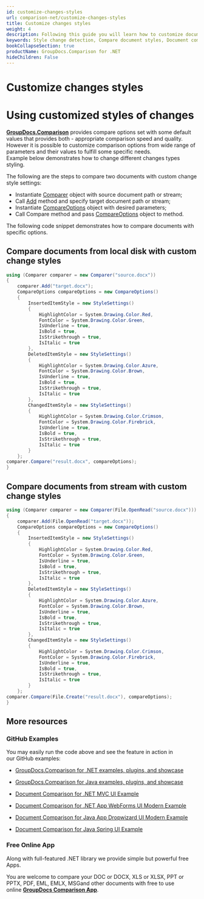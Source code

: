 ```yaml
---
id: customize-changes-styles
url: comparison-net/customize-changes-styles
title: Customize changes styles
weight: 4
description: Following this guide you will learn how to customize document comparison report and modify appearance of detected changes when use GroupDocs.Comparison for .NET.
keywords: Style change detection, Compare document styles, Document comparison
bookCollapseSection: true
productName: GroupDocs.Comparison for .NET
hideChildren: False
---
```


# Customize changes styles


# Using customized styles of changes

[**GroupDocs.Comparison**](https://products.groupdocs.com/comparison/net) provides compare options set with some default values that provides both - appropriate comparison speed and quality. However it is possible to customize comparison options from wide range of parameters and their values to fulfill some specific needs.   
Example below demonstrates how to change different changes types styling.

The following are the steps to compare two documents with custom change style settings:

*   Instantiate [Comparer](https://apireference.groupdocs.com/net/comparison/groupdocs.comparison/comparer) object with source document path or stream;
*   Call [Add](https://apireference.groupdocs.com/net/comparison/groupdocs.comparison/comparer/methods/add/index) method and specify target document path or stream;
*   Instantiate [CompareOptions](https://apireference.groupdocs.com/net/comparison/groupdocs.comparison.options/compareoptions) object with desired parameters;
*   Call Compare method and pass [CompareOptions](https://apireference.groupdocs.com/net/comparison/groupdocs.comparison.options/compareoptions) object to method.

The following code snippet demonstrates how to compare documents with specific options.

## Compare documents from local disk with custom change styles

```csharp
using (Comparer comparer = new Comparer("source.docx"))
{
	comparer.Add("target.docx");
	CompareOptions compareOptions = new CompareOptions()
	{
    	InsertedItemStyle = new StyleSettings()
        {
        	HighlightColor = System.Drawing.Color.Red,
            FontColor = System.Drawing.Color.Green,
            IsUnderline = true,
			IsBold = true,
			IsStrikethrough = true,
			IsItalic = true
        },
		DeletedItemStyle = new StyleSettings()
        {
        	HighlightColor = System.Drawing.Color.Azure,
            FontColor = System.Drawing.Color.Brown,
            IsUnderline = true,
			IsBold = true,
			IsStrikethrough = true,
			IsItalic = true
        },
		ChangedItemStyle = new StyleSettings()
        {
        	HighlightColor = System.Drawing.Color.Crimson,
            FontColor = System.Drawing.Color.Firebrick,
            IsUnderline = true,
			IsBold = true,
			IsStrikethrough = true,
			IsItalic = true
        }
	};
comparer.Compare("result.docx", compareOptions);
}
```

## Compare documents from stream with custom change styles

```csharp
using (Comparer comparer = new Comparer(File.OpenRead("source.docx")))
{
	comparer.Add(File.OpenRead("target.docx"));
	CompareOptions compareOptions = new CompareOptions()
	{
    	InsertedItemStyle = new StyleSettings()
        {
        	HighlightColor = System.Drawing.Color.Red,
            FontColor = System.Drawing.Color.Green,
            IsUnderline = true,
			IsBold = true,
			IsStrikethrough = true,
			IsItalic = true
        },
		DeletedItemStyle = new StyleSettings()
        {
        	HighlightColor = System.Drawing.Color.Azure,
            FontColor = System.Drawing.Color.Brown,
            IsUnderline = true,
			IsBold = true,
			IsStrikethrough = true,
			IsItalic = true
        },
		ChangedItemStyle = new StyleSettings()
        {
        	HighlightColor = System.Drawing.Color.Crimson,
            FontColor = System.Drawing.Color.Firebrick,
            IsUnderline = true,
			IsBold = true,
			IsStrikethrough = true,
			IsItalic = true
        }
	};
comparer.Compare(File.Create("result.docx"), compareOptions);
}
```

## More resources

### GitHub Examples

You may easily run the code above and see the feature in action in our GitHub examples:

*   [GroupDocs.Comparison for .NET examples, plugins, and showcase](https://github.com/groupdocs-comparison/GroupDocs.Comparison-for-.NET)
    
*   [GroupDocs.Comparison for Java examples, plugins, and showcase](https://github.com/groupdocs-comparison/GroupDocs.Comparison-for-Java)
    
*   [Document Comparison for .NET MVC UI Example](https://github.com/groupdocs-comparison/GroupDocs.Comparison-for-.NET-MVC) 
    
*   [Document Comparison for .NET App WebForms UI Modern Example](https://github.com/groupdocs-comparison/GroupDocs.Comparison-for-.NET-WebForms)
    
*   [Document Comparison for Java App Dropwizard UI Modern Example](https://github.com/groupdocs-comparison/GroupDocs.Comparison-for-Java-Dropwizard)
    
*   [Document Comparison for Java Spring UI Example](https://github.com/groupdocs-comparison/GroupDocs.Comparison-for-Java-Spring)
    

### Free Online App

Along with full-featured .NET library we provide simple but powerful free Apps.

You are welcome to compare your DOC or DOCX, XLS or XLSX, PPT or PPTX, PDF, EML, EMLX, MSGand other documents with free to use online **[GroupDocs Comparison App](https://products.groupdocs.app/comparison)**.
